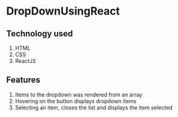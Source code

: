 <h1>DropDownUsingReact</h1>
<h2>Technology used</h2>
<ol>
<li>HTML</li>
<li>CSS</li>
<li>ReactJS</li>
</ol>

<h2>Features</h2>
<ol>
<li>Items to the dropdown was rendered from an array</li>
<li>Hovering on the button displays dropdown items</li>
<li>Selecting an item, closes the list and displays the item selected</li>
</ol>

